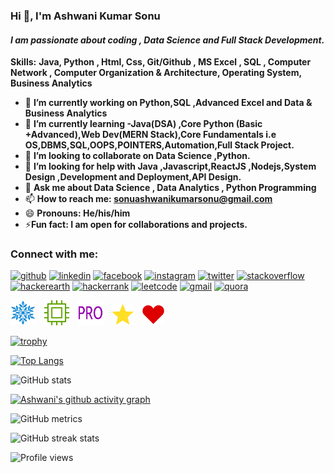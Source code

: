 ###  **Hi 👋, I'm Ashwani Kumar Sonu**
####  ***I am passionate about coding , Data Science and Full Stack Development.***




**Skills:** ****Java, Python , Html, Css, Git/Github , MS Excel , SQL , Computer Network  , Computer Organization & Architecture, Operating System, Business Analytics****

- 🔭 **I’m currently working on Python,SQL ,Advanced Excel and Data & Business Analytics**
- 🌱 **I’m currently learning -Java(DSA) ,Core Python (Basic +Advanced),Web Dev(MERN Stack),Core Fundamentals i.e OS,DBMS,SQL,OOPS,POINTERS,Automation,Full Stack Project.**
- 👯 **I’m looking to collaborate on Data Science ,Python.**
- 🤔 **I’m looking for help with  Java ,Javascript,ReactJS ,Nodejs,System Design ,Development and Deployment,API Design.**
- 💬 **Ask me about Data Science , Data Analytics , Python Programming**
- 📫 **How to reach me: sonuashwanikumarsonu@gmail.com**
- 😄 **Pronouns: He/his/him**
- ⚡**Fun fact:  I am open for collaborations and projects.**




<h3 align="left">Connect with me:</h3>

[<img src='https://cdn.jsdelivr.net/npm/simple-icons@3.0.1/icons/github.svg' alt='github' height='40'>](https://github.com/AshwaniKrSonu619)  [<img src='https://cdn.jsdelivr.net/npm/simple-icons@3.0.1/icons/linkedin.svg' alt='linkedin' height='40'>](https://www.linkedin.com/in/https://www.linkedin.com/in/ashwani-kumar-sonu-2a5288212/)  [<img src='https://cdn.jsdelivr.net/npm/simple-icons@3.0.1/icons/facebook.svg' alt='facebook' height='40'>](https://www.facebook.com/https://www.facebook.com/ashwanikumarsonu.sonu)  [<img src='https://cdn.jsdelivr.net/npm/simple-icons@3.0.1/icons/instagram.svg' alt='instagram' height='40'>](https://www.instagram.com/https://www.instagram.com/iamashwani_sonu//)  [<img src='https://cdn.jsdelivr.net/npm/simple-icons@3.0.1/icons/twitter.svg' alt='twitter' height='40'>](https://twitter.com/https://twitter.com/ashwanikrsonu)  [<img src='https://cdn.jsdelivr.net/npm/simple-icons@3.0.1/icons/stackoverflow.svg' alt='stackoverflow' height='40'>](https://stackoverflow.com/users/https://stackoverflow.com/users/18517445/ashwani-sonu)  [<img src='https://cdn.jsdelivr.net/npm/simple-icons@3.0.1/icons/hackerearth.svg' alt='hackerearth' height='40'>](https://www.hackerearth.com/@ashwanikumar22)  [<img src='https://cdn.jsdelivr.net/npm/simple-icons@3.0.1/icons/hackerrank.svg' alt='hackerrank' height='40'>](https://leetcode.com/Ashwani_619/)  [<img src='https://cdn.jsdelivr.net/npm/simple-icons@3.0.1/icons/leetcode.svg' alt='leetcode' height='40'>](https://leetcode.com/Ashwani_619/)  [<img src='https://cdn.jsdelivr.net/npm/simple-icons@3.0.1/icons/gmail.svg' alt='gmail' height='40'>](sonuashwanikumarsonu@gmail.com)  [<img src='https://cdn.jsdelivr.net/npm/simple-icons@3.0.1/icons/quora.svg' alt='quora' height='40'>](https://www.quora.com/profile/Ashwani-Kumar-Sonu)  

<a href='https://archiveprogram.github.com/'><img src='https://raw.githubusercontent.com/acervenky/animated-github-badges/master/assets/acbadge.gif' width='40' height='40'></a> <a href='https://docs.github.com/en/developers'><img src='https://raw.githubusercontent.com/acervenky/animated-github-badges/master/assets/devbadge.gif' width='40' height='40'></a> <a href='https://github.com/pricing'><img src='https://raw.githubusercontent.com/acervenky/animated-github-badges/master/assets/pro.gif' width='40' height='40'></a> <a href='https://stars.github.com/'><img src='https://raw.githubusercontent.com/acervenky/animated-github-badges/master/assets/starbadge.gif' width='35' height='35'></a> <a href='https://docs.github.com/en/github/supporting-the-open-source-community-with-github-sponsors'><img src='https://raw.githubusercontent.com/acervenky/animated-github-badges/master/assets/sponsorbadge.gif' width='35' height='35'></a> 

[![trophy](https://github-profile-trophy.vercel.app/?username=AshwaniKrSonu619)](https://github.com/ryo-ma/github-profile-trophy)

[![Top Langs](https://github-readme-stats.vercel.app/api/top-langs/?username=AshwaniKrSonu619)](https://github.com/anuraghazra/github-readme-stats)

![GitHub stats](https://github-readme-stats.vercel.app/api?username=AshwaniKrSonu619&show_icons=true&count_private=true)  

[![Ashwani's github activity graph](https://github-readme-activity-graph.cyclic.app/graph?username=AshwaniKrSonu619&theme=dracula)](https://github.com/AshwaniKrSonu619/github-readme-activity-graph) 

![GitHub metrics](https://metrics.lecoq.io/AshwaniKrSonu619)  

![GitHub streak stats](https://streak-stats.demolab.com/?user=AshwaniKrSonu619)  

![Profile views](https://gpvc.arturio.dev/AshwaniKrSonu619)  
